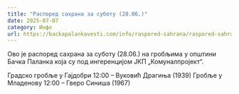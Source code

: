 ```yaml
---
title: "Распоред сахрана за суботу (28.06.)"
date: 2025-07-07
category: Инфо
url: https://backapalankavesti.com/info/raspored-sahrana/raspored-sahrana-za-subotu-28-06/
---
```


Ово је распоред сахрана за суботу (28.06.) на гробљима у општини Бачка Паланка која су под ингеренцијом ЈКП „Комуналпројект“.

Градско гробље у Гајдобри
12:00 – Вуковић Драгиња (1939)
Гробље у Младенову
12:00 – Гверо Синиша (1967)
